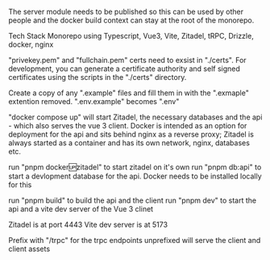 The server module needs to be published so this can be used by other people and the docker build context can stay at the root of the monorepo.

Tech Stack Monorepo using Typescript, Vue3, Vite, Zitadel, tRPC, Drizzle, docker, nginx

"privekey.pem" and "fullchain.pem" certs need to exsist in "./certs". For development, you can generate a certificate authority and self signed certificates using the scripts in the "./certs" directory.

Create a copy of any ".example" files and fill them in with the ".exmaple" extention removed. ".env.example" becomes ".env"

"docker compose up" will start Zitadel, the necessary databases and the api - which also serves the vue 3 client. Docker is intended as an option for deployment for the api and sits behind nginx as a reverse proxy; Zitadel is always started as a container and has its own network, nginx, databases etc.

run "pnpm docker:up:zitadel" to start zitadel on it's own
run "pnpm db:api" to start a devlopment database for the api. Docker needs to be installed locally for this

run "pnpm build" to build the api and the client
run "pnpm dev" to start the api and a vite dev server of the Vue 3 clinet

Zitadel is at port 4443
Vite dev server is at 5173

Prefix with "/trpc" for the trpc endpoints
unprefixed will serve the client and client assets

